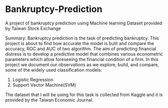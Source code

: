 # Bankruptcy-Prediction
A project of bankruptcy prediction using Machine learning
Dataset provided by Taiwan Stock Exchange

Summary:
Bankruptcy prediction is the task of predicting bankruptcy. This project is about to find how accurate the model is bulit and compare the accuracy, ROC and AUC of two 
algorithm.
The aim of predicting financial distress is to develop a predictive model that combines various econometric
parameters which allow foreseeing the financial condition of a firm. In this project we document our observations 
as we explore, build, and compare, some of the widely used classification models:

1) Logistic Regression
2) Support Vector Machine(SVM)

The dataset that I will be using for this task is collected from Kaggle and it is provided by the Taiwan Economic Journal.

